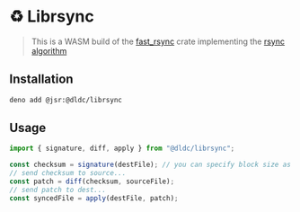 # ♻️ Librsync

> This is a WASM build of the [fast_rsync](https://github.com/dropbox/fast_rsync) crate implementing the
> [rsync algorithm](https://www.andrew.cmu.edu/course/15-749/READINGS/required/cas/tridgell96.pdf)

## Installation

```sh
deno add @jsr:@dldc/librsync
```

## Usage

```ts
import { signature, diff, apply } from "@dldc/librsync";

const checksum = signature(destFile); // you can specify block size as second argument
// send checksum to source...
const patch = diff(checksum, sourceFile);
// send patch to dest...
const syncedFile = apply(destFile, patch);
```
